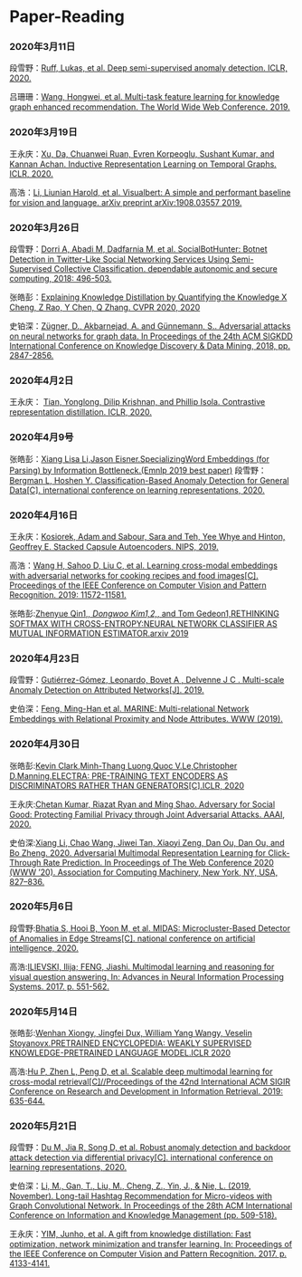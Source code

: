 # Paper-Reading

### 2020年3月11日

段雪野：[Ruff, Lukas, et al. Deep semi-supervised anomaly detection. ICLR, 2020.](https://arxiv.org/pdf/1906.02694.pdf)

吕珊珊：[Wang, Hongwei, et al. Multi-task feature learning for knowledge graph enhanced recommendation. The World Wide Web Conference. 2019.](https://arxiv.org/pdf/1901.08907.pdf)

### 2020年3月19日

王永庆：[Xu, Da, Chuanwei Ruan, Evren Korpeoglu, Sushant Kumar, and Kannan Achan. Inductive Representation Learning on Temporal Graphs. ICLR, 2020.](https://arxiv.org/pdf/2002.07962.pdf)

高浩：[Li, Liunian Harold, et al. Visualbert: A simple and performant baseline for vision and language. arXiv preprint arXiv:1908.03557 2019.](https://arxiv.org/pdf/1908.03557.pdf)

### 2020年3月26日

段雪野：[Dorri A, Abadi M, Dadfarnia M, et al. SocialBotHunter: Botnet Detection in Twitter-Like Social Networking Services Using Semi-Supervised Collective Classification. dependable autonomic and secure computing, 2018: 496-503.](https://ieeexplore.ieee.org/document/8511940/)

张皓彭：[Explaining Knowledge Distillation by Quantifying the Knowledge
X Cheng, Z Rao, Y Chen, Q Zhang. CVPR 2020, 2020](https://arxiv.org/abs/2003.03622)

史铂深：[Zügner, D., Akbarnejad, A. and Günnemann, S.. Adversarial attacks on neural networks for graph data. In Proceedings of the 24th ACM SIGKDD International Conference on Knowledge Discovery & Data Mining, 2018, pp. 2847-2856.](https://arxiv.org/pdf/1805.07984.pdf)

### 2020年4月2日
王永庆： [Tian, Yonglong, Dilip Krishnan, and Phillip Isola. Contrastive representation distillation. ICLR, 2020.](https://arxiv.org/abs/1910.10699)
### 2020年4月9号
张皓彭：[Xiang Lisa Li,Jason Eisner.SpecializingWord Embeddings (for Parsing) by Information Bottleneck.(Emnlp 2019 best paper)](https://arxiv.org/pdf/1910.00163.pdf)
段雪野：[Bergman L, Hoshen Y. Classification-Based Anomaly Detection for General Data[C]. international conference on learning representations, 2020.](https://openreview.net/forum?id=H1lK_lBtvS)

### 2020年4月16日

王永庆：[Kosiorek, Adam and Sabour, Sara and Teh, Yee Whye and Hinton, Geoffrey E. Stacked Capsule Autoencoders. NIPS, 2019. ](https://papers.nips.cc/paper/9684-stacked-capsule-autoencoders.pdf)

高浩：[Wang H, Sahoo D, Liu C, et al. Learning cross-modal embeddings with adversarial networks for cooking recipes and food images[C]. Proceedings of the IEEE Conference on Computer Vision and Pattern Recognition. 2019: 11572-11581.](http://openaccess.thecvf.com/content_CVPR_2019/papers/Wang_Learning_Cross-Modal_Embeddings_With_Adversarial_Networks_for_Cooking_Recipes_and_CVPR_2019_paper.pdf)

张皓彭:[Zhenyue Qin1,*, Dongwoo Kim1,2,*, and Tom Gedeon1,RETHINKING SOFTMAX WITH CROSS-ENTROPY:NEURAL NETWORK CLASSIFIER AS MUTUAL INFORMATION ESTIMATOR.arxiv 2019](https://arxiv.org/pdf/1911.10688.pdf)

### 2020年4月23日

段雪野：[Gutiérrez-Gómez, Leonardo, Bovet A , Delvenne J C . Multi-scale Anomaly Detection on Attributed Networks[J]. 2019.](https://arxiv.org/pdf/1912.04144.pdf)

史伯深：[Feng, Ming-Han et al. MARINE: Multi-relational Network Embeddings with Relational Proximity and Node Attributes. WWW (2019).](https://dl.acm.org/doi/pdf/10.1145/3308558.3313715)

### 2020年4月30日

张皓彭:[Kevin Clark,Minh-Thang Luong,Quoc V.Le,Christopher D.Manning.ELECTRA: PRE-TRAINING TEXT ENCODERS AS DISCRIMINATORS RATHER THAN GENERATORS[C].ICLR, 2020](https://arxiv.org/pdf/2003.10555.pdf)

王永庆:[Chetan Kumar, Riazat Ryan and Ming Shao. Adversary for Social Good: Protecting Familial Privacy through Joint Adversarial Attacks. AAAI, 2020.](https://www.aaai.org/Papers/AAAI/2020GB/AAAI-KumarC.6891.pdf)

史伯深:[Xiang Li, Chao Wang, Jiwei Tan, Xiaoyi Zeng, Dan Ou, Dan Ou, and Bo Zheng. 2020. Adversarial Multimodal Representation Learning for Click-Through Rate Prediction. In Proceedings of The Web Conference 2020 (WWW ’20). Association for Computing Machinery, New York, NY, USA, 827–836.](https://doi.org/10.1145/3366423.3380163)

### 2020年5月6日

段雪野:[Bhatia S, Hooi B, Yoon M, et al. MIDAS: Microcluster-Based Detector of Anomalies in Edge Streams[C]. national conference on artificial intelligence, 2020.](https://arxiv.org/pdf/1911.04464.pdf)

高浩:[ILIEVSKI, Ilija; FENG, Jiashi. Multimodal learning and reasoning for visual question answering. In: Advances in Neural Information Processing Systems. 2017. p. 551-562.](https://papers.nips.cc/paper/6658-multimodal-learning-and-reasoning-for-visual-question-answering.pdf)

### 2020年5月14日

张皓彭:[Wenhan Xiongy, Jingfei Dux, William Yang Wangy, Veselin Stoyanovx.PRETRAINED ENCYCLOPEDIA: WEAKLY SUPERVISED KNOWLEDGE-PRETRAINED LANGUAGE MODEL.ICLR 2020](https://arxiv.org/abs/1912.09637)

高浩:[Hu P, Zhen L, Peng D, et al. Scalable deep multimodal learning for cross-modal retrieval[C]//Proceedings of the 42nd International ACM SIGIR Conference on Research and Development in Information Retrieval. 2019: 635-644.](https://dl.acm.org/doi/10.1145/3331184.3331213)

### 2020年5月21日

段雪野：[Du M, Jia R, Song D, et al. Robust anomaly detection and backdoor attack detection via differential privacy[C]. international conference on learning representations, 2020.]()

史伯深：[Li, M., Gan, T., Liu, M., Cheng, Z., Yin, J., & Nie, L. (2019, November). Long-tail Hashtag Recommendation for Micro-videos with Graph Convolutional Network. In Proceedings of the 28th ACM International Conference on Information and Knowledge Management (pp. 509-518).]()

王永庆：[YIM, Junho, et al. A gift from knowledge distillation: Fast optimization, network minimization and transfer learning. In: Proceedings of the IEEE Conference on Computer Vision and Pattern Recognition. 2017. p. 4133-4141.](http://openaccess.thecvf.com/content_cvpr_2017/papers/Yim_A_Gift_From_CVPR_2017_paper.pdf)
